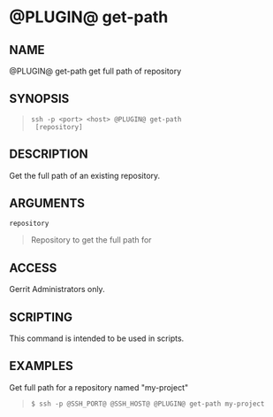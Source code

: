 @PLUGIN@ get-path
================

NAME
----
@PLUGIN@ get-path get full path of repository

SYNOPSIS
--------
>     ssh -p <port> <host> @PLUGIN@ get-path
>      [repository]


DESCRIPTION
-----------
Get the full path of an existing repository.

ARGUMENTS
-------
`repository`
> Repository to get the full path for

ACCESS
------
Gerrit Administrators only.

SCRIPTING
---------
This command is intended to be used in scripts.

EXAMPLES
--------
Get full path for a repository named "my-project"
>     $ ssh -p @SSH_PORT@ @SSH_HOST@ @PLUGIN@ get-path my-project